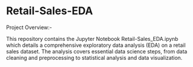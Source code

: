 # Retail-Sales-EDA

Project Overview:-

This repository contains the Jupyter Notebook Retail-Sales_EDA.ipynb which details a comprehensive exploratory data analysis (EDA) on a retail sales dataset. The analysis covers essential data science steps, from data cleaning and preprocessing to statistical analysis and data visualization.

